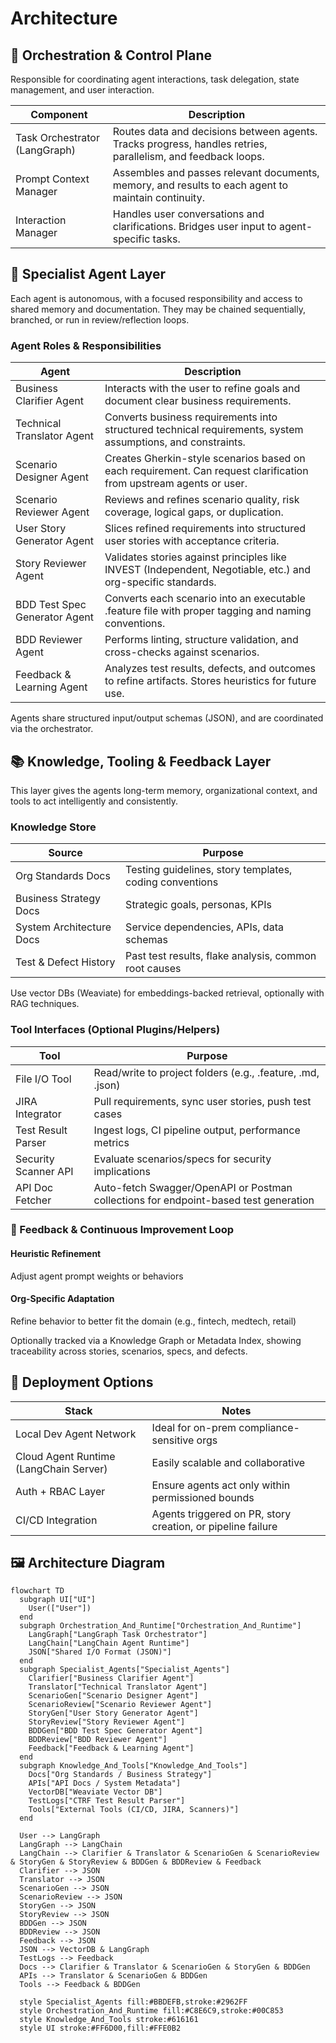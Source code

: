 # Architecture

## 📐 Orchestration & Control Plane

Responsible for coordinating agent interactions, task delegation, state management, and user
interaction.

| Component                                            | Description                                                                                                  |
|------------------------------------------------------|--------------------------------------------------------------------------------------------------------------|
| Task Orchestrator (LangGraph)                        | Routes data and decisions between agents. Tracks progress, handles retries, parallelism, and feedback loops. |
| Prompt Context Manager                               | Assembles and passes relevant documents, memory, and results to each agent to maintain continuity.           |
| Interaction Manager                                  | Handles user conversations and clarifications. Bridges user input to agent-specific tasks.                   |

## 🧠 Specialist Agent Layer

Each agent is autonomous, with a focused responsibility and access to shared memory and
documentation. They may be chained sequentially, branched, or run in review/reflection loops.

### Agent Roles & Responsibilities

| Agent                         | Description                                                                                                        |
|-------------------------------|--------------------------------------------------------------------------------------------------------------------|
| Business Clarifier Agent      | Interacts with the user to refine goals and document clear business requirements.                                  |
| Technical Translator Agent    | Converts business requirements into structured technical requirements, system assumptions, and constraints.        |
| Scenario Designer Agent       | Creates Gherkin-style scenarios based on each requirement. Can request clarification from upstream agents or user. |
| Scenario Reviewer Agent       | Reviews and refines scenario quality, risk coverage, logical gaps, or duplication.                                 |
| User Story Generator Agent    | Slices refined requirements into structured user stories with acceptance criteria.                                 |
| Story Reviewer Agent          | Validates stories against principles like INVEST (Independent, Negotiable, etc.) and org-specific standards.       |
| BDD Test Spec Generator Agent | Converts each scenario into an executable .feature file with proper tagging and naming conventions.                |
| BDD Reviewer Agent            | Performs linting, structure validation, and cross-checks against scenarios.                                        |
| Feedback & Learning Agent     | Analyzes test results, defects, and outcomes to refine artifacts. Stores heuristics for future use.                |

Agents share structured input/output schemas (JSON), and are coordinated via the orchestrator.

## 📚 Knowledge, Tooling & Feedback Layer

This layer gives the agents long-term memory, organizational context, and tools to act
intelligently and consistently.

### Knowledge Store

| Source                    | Purpose                                                 |
|---------------------------|---------------------------------------------------------|
| Org Standards Docs        | Testing guidelines, story templates, coding conventions |
| Business Strategy Docs    | Strategic goals, personas, KPIs                         |
| System Architecture Docs  | Service dependencies, APIs, data schemas                |
| Test & Defect History     | Past test results, flake analysis, common root causes   |

Use vector DBs (Weaviate) for embeddings-backed retrieval, optionally with RAG techniques.

### Tool Interfaces (Optional Plugins/Helpers)

| Tool                 | Purpose                                                                              |
|----------------------|--------------------------------------------------------------------------------------|
| File I/O Tool        | Read/write to project folders (e.g., .feature, .md, .json)                           |
| JIRA Integrator      | Pull requirements, sync user stories, push test cases                                |
| Test Result Parser   | Ingest logs, CI pipeline output, performance metrics                                 |
| Security Scanner API | Evaluate scenarios/specs for security implications                                   |
| API Doc Fetcher      | Auto-fetch Swagger/OpenAPI or Postman collections for endpoint-based test generation |

### 🔄 Feedback & Continuous Improvement Loop

#### Heuristic Refinement

Adjust agent prompt weights or behaviors

#### Org-Specific Adaptation

Refine behavior to better fit the domain (e.g., fintech, medtech, retail)

Optionally tracked via a Knowledge Graph or Metadata Index, showing traceability across stories, scenarios, specs, and defects.

## 🔧 Deployment Options

| Stack                                                          | Notes                                                       |
|----------------------------------------------------------------|-------------------------------------------------------------|
| Local Dev Agent Network                                        | Ideal for on-prem compliance-sensitive orgs                 |
| Cloud Agent Runtime (LangChain Server)                         | Easily scalable and collaborative                           |
| Auth + RBAC Layer                                              | Ensure agents act only within permissioned bounds           |
| CI/CD Integration                                              | Agents triggered on PR, story creation, or pipeline failure |

## 🖼️ Architecture Diagram

```mermaid
flowchart TD
  subgraph UI["UI"]
    User(["User"])
  end
  subgraph Orchestration_And_Runtime["Orchestration_And_Runtime"]
    LangGraph["LangGraph Task Orchestrator"]
    LangChain["LangChain Agent Runtime"]
    JSON["Shared I/O Format (JSON)"]
  end
  subgraph Specialist_Agents["Specialist_Agents"]
    Clarifier["Business Clarifier Agent"]
    Translator["Technical Translator Agent"]
    ScenarioGen["Scenario Designer Agent"]
    ScenarioReview["Scenario Reviewer Agent"]
    StoryGen["User Story Generator Agent"]
    StoryReview["Story Reviewer Agent"]
    BDDGen["BDD Test Spec Generator Agent"]
    BDDReview["BDD Reviewer Agent"]
    Feedback["Feedback & Learning Agent"]
  end
  subgraph Knowledge_And_Tools["Knowledge_And_Tools"]
    Docs["Org Standards / Business Strategy"]
    APIs["API Docs / System Metadata"]
    VectorDB["Weaviate Vector DB"]
    TestLogs["CTRF Test Result Parser"]
    Tools["External Tools (CI/CD, JIRA, Scanners)"]
  end

  User --> LangGraph
  LangGraph --> LangChain
  LangChain --> Clarifier & Translator & ScenarioGen & ScenarioReview & StoryGen & StoryReview & BDDGen & BDDReview & Feedback
  Clarifier --> JSON
  Translator --> JSON
  ScenarioGen --> JSON
  ScenarioReview --> JSON
  StoryGen --> JSON
  StoryReview --> JSON
  BDDGen --> JSON
  BDDReview --> JSON
  Feedback --> JSON
  JSON --> VectorDB & LangGraph
  TestLogs --> Feedback
  Docs --> Clarifier & Translator & ScenarioGen & StoryGen & BDDGen
  APIs --> Translator & ScenarioGen & BDDGen
  Tools --> Feedback & BDDGen
  
  style Specialist_Agents fill:#BBDEFB,stroke:#2962FF
  style Orchestration_And_Runtime fill:#C8E6C9,stroke:#00C853
  style Knowledge_And_Tools stroke:#616161
  style UI stroke:#FF6D00,fill:#FFE0B2
```

